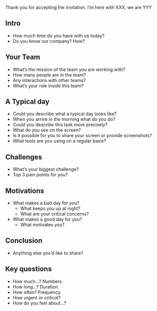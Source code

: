 Thank you for accepting the invitation. I’m here with XXX, we are YYY

## Intro

- How much time do you have with us today?
- Do you know our company? How?

## Your Team

- What’s the mission of the team you are working with?
- How many people are in the team?
- Any interactions with other teams?
- What’s your role inside this team?

## A Typical day

- Could you describe what a typical day looks like?
- When you arrive in the morning what do you do?
- Could you describe this task more precisely?
- What do you see on the screen?
- Is it possible for you to share your screen or provide screenshots?
- What tools are you using on a regular basis?

## Challenges

- What’s your biggest challenge?
- Top 3 pain points for you?

## Motivations

- What makes a bad day for you?
  - What keeps you up at night?
  - What are your critical concerns?
- What makes a good day for you?
  - What motivates you?

## Conclusion

- Anything else you’d like to share?

## Key questions

- How much…? Numbers.
- How long…? Duration.
- How often? Frequency.
- How urgent or critical?
- How do you feel about…?
